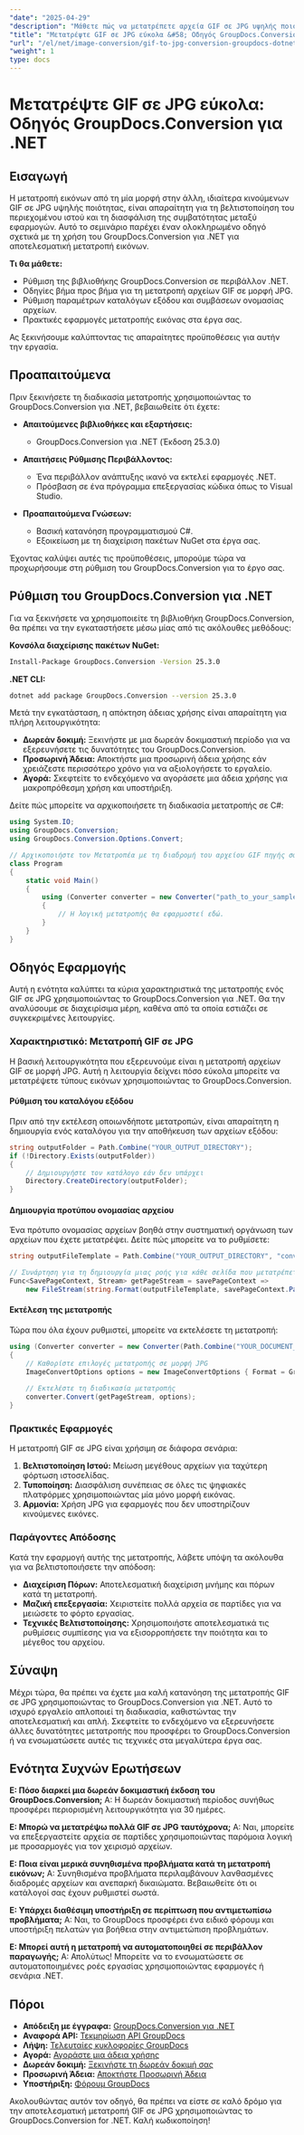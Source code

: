 ```yaml
---
"date": "2025-04-29"
"description": "Μάθετε πώς να μετατρέπετε αρχεία GIF σε JPG υψηλής ποιότητας απρόσκοπτα με το GroupDocs.Conversion για .NET. Ακολουθήστε αυτόν τον αναλυτικό οδηγό για να βελτιώσετε τα έργα μετατροπής εικόνων σας."
"title": "Μετατρέψτε GIF σε JPG εύκολα &#58; Οδηγός GroupDocs.Conversion for .NET"
"url": "/el/net/image-conversion/gif-to-jpg-conversion-groupdocs-dotnet/"
"weight": 1
type: docs
---
```

# Μετατρέψτε GIF σε JPG εύκολα: Οδηγός GroupDocs.Conversion για .NET

## Εισαγωγή

Η μετατροπή εικόνων από τη μία μορφή στην άλλη, ιδιαίτερα κινούμενων GIF σε JPG υψηλής ποιότητας, είναι απαραίτητη για τη βελτιστοποίηση του περιεχομένου ιστού και τη διασφάλιση της συμβατότητας μεταξύ εφαρμογών. Αυτό το σεμινάριο παρέχει έναν ολοκληρωμένο οδηγό σχετικά με τη χρήση του GroupDocs.Conversion για .NET για αποτελεσματική μετατροπή εικόνων.

**Τι θα μάθετε:**
- Ρύθμιση της βιβλιοθήκης GroupDocs.Conversion σε περιβάλλον .NET.
- Οδηγίες βήμα προς βήμα για τη μετατροπή αρχείων GIF σε μορφή JPG.
- Ρύθμιση παραμέτρων καταλόγων εξόδου και συμβάσεων ονομασίας αρχείων.
- Πρακτικές εφαρμογές μετατροπής εικόνας στα έργα σας.

Ας ξεκινήσουμε καλύπτοντας τις απαραίτητες προϋποθέσεις για αυτήν την εργασία.

## Προαπαιτούμενα

Πριν ξεκινήσετε τη διαδικασία μετατροπής χρησιμοποιώντας το GroupDocs.Conversion για .NET, βεβαιωθείτε ότι έχετε:

- **Απαιτούμενες βιβλιοθήκες και εξαρτήσεις:**
  - GroupDocs.Conversion για .NET (Έκδοση 25.3.0)

- **Απαιτήσεις Ρύθμισης Περιβάλλοντος:**
  - Ένα περιβάλλον ανάπτυξης ικανό να εκτελεί εφαρμογές .NET.
  - Πρόσβαση σε ένα πρόγραμμα επεξεργασίας κώδικα όπως το Visual Studio.

- **Προαπαιτούμενα Γνώσεων:**
  - Βασική κατανόηση προγραμματισμού C#.
  - Εξοικείωση με τη διαχείριση πακέτων NuGet στα έργα σας.

Έχοντας καλύψει αυτές τις προϋποθέσεις, μπορούμε τώρα να προχωρήσουμε στη ρύθμιση του GroupDocs.Conversion για το έργο σας.

## Ρύθμιση του GroupDocs.Conversion για .NET

Για να ξεκινήσετε να χρησιμοποιείτε τη βιβλιοθήκη GroupDocs.Conversion, θα πρέπει να την εγκαταστήσετε μέσω μίας από τις ακόλουθες μεθόδους:

**Κονσόλα διαχείρισης πακέτων NuGet:**
```bash
Install-Package GroupDocs.Conversion -Version 25.3.0
```

**.NET CLI:**
```bash
dotnet add package GroupDocs.Conversion --version 25.3.0
```

Μετά την εγκατάσταση, η απόκτηση άδειας χρήσης είναι απαραίτητη για πλήρη λειτουργικότητα:
- **Δωρεάν δοκιμή:** Ξεκινήστε με μια δωρεάν δοκιμαστική περίοδο για να εξερευνήσετε τις δυνατότητες του GroupDocs.Conversion.
- **Προσωρινή Άδεια:** Αποκτήστε μια προσωρινή άδεια χρήσης εάν χρειάζεστε περισσότερο χρόνο για να αξιολογήσετε το εργαλείο.
- **Αγορά:** Σκεφτείτε το ενδεχόμενο να αγοράσετε μια άδεια χρήσης για μακροπρόθεσμη χρήση και υποστήριξη.

Δείτε πώς μπορείτε να αρχικοποιήσετε τη διαδικασία μετατροπής σε C#:

```csharp
using System.IO;
using GroupDocs.Conversion;
using GroupDocs.Conversion.Options.Convert;

// Αρχικοποιήστε τον Μετατροπέα με τη διαδρομή του αρχείου GIF πηγής σας
class Program
{
    static void Main()
    {
        using (Converter converter = new Converter("path_to_your_sample.gif"))
        {
            // Η λογική μετατροπής θα εφαρμοστεί εδώ.
        }
    }
}
```

## Οδηγός Εφαρμογής

Αυτή η ενότητα καλύπτει τα κύρια χαρακτηριστικά της μετατροπής ενός GIF σε JPG χρησιμοποιώντας το GroupDocs.Conversion για .NET. Θα την αναλύσουμε σε διαχειρίσιμα μέρη, καθένα από τα οποία εστιάζει σε συγκεκριμένες λειτουργίες.

### Χαρακτηριστικό: Μετατροπή GIF σε JPG

Η βασική λειτουργικότητα που εξερευνούμε είναι η μετατροπή αρχείων GIF σε μορφή JPG. Αυτή η λειτουργία δείχνει πόσο εύκολα μπορείτε να μετατρέψετε τύπους εικόνων χρησιμοποιώντας το GroupDocs.Conversion.

#### Ρύθμιση του καταλόγου εξόδου

Πριν από την εκτέλεση οποιωνδήποτε μετατροπών, είναι απαραίτητη η δημιουργία ενός καταλόγου για την αποθήκευση των αρχείων εξόδου:

```csharp
string outputFolder = Path.Combine("YOUR_OUTPUT_DIRECTORY");
if (!Directory.Exists(outputFolder))
{
    // Δημιουργήστε τον κατάλογο εάν δεν υπάρχει
    Directory.CreateDirectory(outputFolder);
}
```

#### Δημιουργία προτύπου ονομασίας αρχείου

Ένα πρότυπο ονομασίας αρχείων βοηθά στην συστηματική οργάνωση των αρχείων που έχετε μετατρέψει. Δείτε πώς μπορείτε να το ρυθμίσετε:

```csharp
string outputFileTemplate = Path.Combine("YOUR_OUTPUT_DIRECTORY", "converted-page-{0}.jpg");

// Συνάρτηση για τη δημιουργία μιας ροής για κάθε σελίδα που μετατρέπεται
Func<SavePageContext, Stream> getPageStream = savePageContext => 
    new FileStream(string.Format(outputFileTemplate, savePageContext.Page), FileMode.Create);
```

#### Εκτέλεση της μετατροπής

Τώρα που όλα έχουν ρυθμιστεί, μπορείτε να εκτελέσετε τη μετατροπή:

```csharp
using (Converter converter = new Converter(Path.Combine("YOUR_DOCUMENT_DIRECTORY", "sample.gif")))
{
    // Καθορίστε επιλογές μετατροπής σε μορφή JPG
    ImageConvertOptions options = new ImageConvertOptions { Format = GroupDocs.Conversion.FileTypes.ImageFileType.Jpg };
    
    // Εκτελέστε τη διαδικασία μετατροπής
    converter.Convert(getPageStream, options);
}
```

### Πρακτικές Εφαρμογές

Η μετατροπή GIF σε JPG είναι χρήσιμη σε διάφορα σενάρια:
1. **Βελτιστοποίηση Ιστού:** Μείωση μεγέθους αρχείων για ταχύτερη φόρτωση ιστοσελίδας.
2. **Τυποποίηση:** Διασφάλιση συνέπειας σε όλες τις ψηφιακές πλατφόρμες χρησιμοποιώντας μία μόνο μορφή εικόνας.
3. **Αρμονία:** Χρήση JPG για εφαρμογές που δεν υποστηρίζουν κινούμενες εικόνες.

### Παράγοντες Απόδοσης

Κατά την εφαρμογή αυτής της μετατροπής, λάβετε υπόψη τα ακόλουθα για να βελτιστοποιήσετε την απόδοση:
- **Διαχείριση Πόρων:** Αποτελεσματική διαχείριση μνήμης και πόρων κατά τη μετατροπή.
- **Μαζική επεξεργασία:** Χειριστείτε πολλά αρχεία σε παρτίδες για να μειώσετε το φόρτο εργασίας.
- **Τεχνικές Βελτιστοποίησης:** Χρησιμοποιήστε αποτελεσματικά τις ρυθμίσεις συμπίεσης για να εξισορροπήσετε την ποιότητα και το μέγεθος του αρχείου.

## Σύναψη

Μέχρι τώρα, θα πρέπει να έχετε μια καλή κατανόηση της μετατροπής GIF σε JPG χρησιμοποιώντας το GroupDocs.Conversion για .NET. Αυτό το ισχυρό εργαλείο απλοποιεί τη διαδικασία, καθιστώντας την αποτελεσματική και απλή. Σκεφτείτε το ενδεχόμενο να εξερευνήσετε άλλες δυνατότητες μετατροπής που προσφέρει το GroupDocs.Conversion ή να ενσωματώσετε αυτές τις τεχνικές στα μεγαλύτερα έργα σας.

## Ενότητα Συχνών Ερωτήσεων

**Ε: Πόσο διαρκεί μια δωρεάν δοκιμαστική έκδοση του GroupDocs.Conversion;**
Α: Η δωρεάν δοκιμαστική περίοδος συνήθως προσφέρει περιορισμένη λειτουργικότητα για 30 ημέρες.

**Ε: Μπορώ να μετατρέψω πολλά GIF σε JPG ταυτόχρονα;**
Α: Ναι, μπορείτε να επεξεργαστείτε αρχεία σε παρτίδες χρησιμοποιώντας παρόμοια λογική με προσαρμογές για τον χειρισμό αρχείων.

**Ε: Ποια είναι μερικά συνηθισμένα προβλήματα κατά τη μετατροπή εικόνων;**
Α: Συνηθισμένα προβλήματα περιλαμβάνουν λανθασμένες διαδρομές αρχείων και ανεπαρκή δικαιώματα. Βεβαιωθείτε ότι οι κατάλογοί σας έχουν ρυθμιστεί σωστά.

**Ε: Υπάρχει διαθέσιμη υποστήριξη σε περίπτωση που αντιμετωπίσω προβλήματα;**
Α: Ναι, το GroupDocs προσφέρει ένα ειδικό φόρουμ και υποστήριξη πελατών για βοήθεια στην αντιμετώπιση προβλημάτων.

**Ε: Μπορεί αυτή η μετατροπή να αυτοματοποιηθεί σε περιβάλλον παραγωγής;**
Α: Απολύτως! Μπορείτε να το ενσωματώσετε σε αυτοματοποιημένες ροές εργασίας χρησιμοποιώντας εφαρμογές ή σενάρια .NET.

## Πόροι

- **Απόδειξη με έγγραφα:** [GroupDocs.Conversion για .NET](https://docs.groupdocs.com/conversion/net/)
- **Αναφορά API:** [Τεκμηρίωση API GroupDocs](https://reference.groupdocs.com/conversion/net/)
- **Λήψη:** [Τελευταίες κυκλοφορίες GroupDocs](https://releases.groupdocs.com/conversion/net/)
- **Αγορά:** [Αγοράστε μια άδεια χρήσης](https://purchase.groupdocs.com/buy)
- **Δωρεάν δοκιμή:** [Ξεκινήστε τη δωρεάν δοκιμή σας](https://releases.groupdocs.com/conversion/net/)
- **Προσωρινή Άδεια:** [Αποκτήστε Προσωρινή Άδεια](https://purchase.groupdocs.com/temporary-license/)
- **Υποστήριξη:** [Φόρουμ GroupDocs](https://forum.groupdocs.com/c/conversion/10)

Ακολουθώντας αυτόν τον οδηγό, θα πρέπει να είστε σε καλό δρόμο για την αποτελεσματική μετατροπή GIF σε JPG χρησιμοποιώντας το GroupDocs.Conversion for .NET. Καλή κωδικοποίηση!